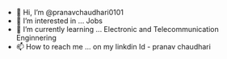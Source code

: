 - 👋 Hi, I’m @pranavchaudhari0101
- 👀 I’m interested in ... Jobs
- 🌱 I’m currently learning ... Electronic and Telecommunication Enginnering
- 📫 How to reach me ... on my linkdin Id - pranav chaudhari

<!---
pranavchaudhari0101/pranavchaudhari0101 is a ✨ special ✨ repository because its `README.md` (this file) appears on your GitHub profile.
You can click the Preview link to take a look at your changes.
--->
